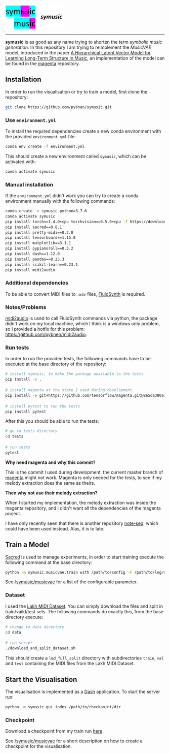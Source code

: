 <img src="./symusic-logo.png" height="75" alt="symusic">

---

**symusic** is as good as any name trying to shorten the term *symbolic music generation*.
In this repository I am trying to reimplement the *MusicVAE* model, introduced in the paper
[A Hierarchical Latent Vector Model for Learning Long-Term Structure in Music](https://arxiv.org/abs/1803.05428),
an implementation of the model can be found in the [magenta](https://github.com/magenta/magenta/tree/master/magenta/models/music_vae)
repository.

## Installation

In order to run the visualisation or try to train a model, first clone the repository:

```bash
git clone https://github.com/pybnen/symusic.git
```

### Use `environment.yml` 

To install the required dependencies create a new conda environment with the provided `environment.yml` file:

```bash
conda env create -f environment.yml
```

This should create a new environment called `symusic`, which can be activated with:

```bash
conda activate symusic
```

### Manual installation

If the `environment.yml` didn't work you can try to create a conda environment manually with the following commands:

```bash
conda create -n symusic python=3.7.6
conda activate symusic
pip install torch==1.4.0+cpu torchvision==0.5.0+cpu -f https://download.pytorch.org/whl/torch_stable.html
pip install sacred==0.8.1
pip install pretty-midi==0.2.8
pip install tensorboard==1.15.0
pip install matplotlib==3.1.1
pip install pypianoroll==0.5.2
pip install dash==1.12.0
pip install pandas==0.25.3
pip install scikit-learn==0.23.1
pip install midi2audio
```

### Additional dependencies

To be able to convert MIDI files to `.wav` files, [FluidSynth](http://www.fluidsynth.org/) is required.

### Notes/Problems

[midi2audio](https://github.com/bzamecnik/midi2audio) is used to call FluidSynth commands via python,
the package didn't work on my local machine, which I think is a windows only problem,
so I provided a hotfix for this problem: https://github.com/pybnen/midi2audio.


### Run tests

In order to run the provided tests,
the following commands have to be executed at the base directory of the repository:

```bash
# install symusic, to make the package available to the tests
pip install -e .

# install magenta at the state I used during development.
pip install -e git+https://github.com/tensorflow/magenta.git@8e5da380a1cd39d14c5bcbbae0691e7983f833fa#egg=magenta

# install pytest to run the tests
pip install pytest
```

After this you should be able to run the tests:

```bash
# go to tests directory
cd tests

# run tests
pytest
```

**Why need magenta and why this commit?**

This is the commit I used during development, the current master branch of [magenta](https://github.com/magenta/magenta) might not work.
Magenta is only needed for the tests, to see if my melody extraction does the same as theirs.

**Then why not use their melody extraction?**

When I started my implementation, the melody extraction was inside the magenta repository, and I didn't want all the
dependencies of the magenta project.

I have only recently seen that there is another repository [note-seq](https://github.com/magenta/note-seq), which could
have been used instead. Alas, it is to late.


## Train a Model

[Sacred](https://github.com/IDSIA/sacred) is used to manage experiments,
in order to start training execute the following command at the base directory:

```bash
python -m symusic.musicvae.train with /path/to/config -F /path/to/log/runs
```

See [/symusic/musicvae](/symusic/musicvae/README.md) for a list of the configurable parameter.

### Dataset

I used the [Lakh MIDI Dataset](https://colinraffel.com/projects/lmd/). You can simply download the files and split
in train/vaild/test sets. The following commands do exactly this, from the base directory execute:

```bash
# change to data directory
cd data

# run script
./download_and_split_dataset.sh
```

This should create a `lmd_full_split` directory with subdirectories `train`, `val` and `test`
containing the MIDI files from the Lakh MIDI Dataset.

## Start the Visualisation

The visualisation is implemented as a [Dash](https://plotly.com/dash/) application. To start the server run:

```bash
python -m symusic.gui.index /path/to/checkpoint/dir
```

### Checkpoint

Download a checkpoint from my train run [here](https://drive.google.com/file/d/1K7Yy8nJifR5DjfQeMbyy0LECf4_B-TsS/view?usp=sharing).

See [/symusic/musicvae](/symusic/gui/README.md) for a short description on how to create a checkpoint for the
visualisation.

